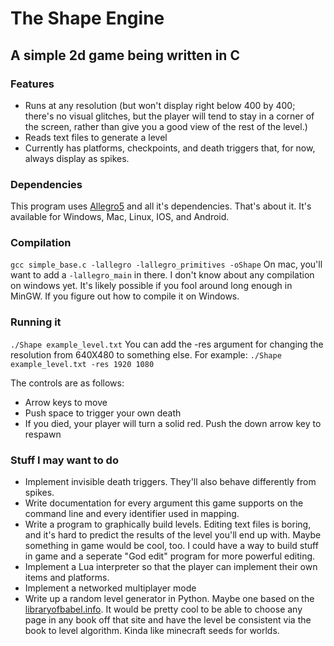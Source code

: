 # The Shape Engine
## A simple 2d game being written in C

### Features

- Runs at any resolution (but won't display right below 400 by 400; there's no visual glitches, but the player will tend to stay in a corner of the screen, rather than give you a good view of the rest of the level.)
- Reads text files to generate a level
- Currently has platforms, checkpoints, and death triggers that, for now, always display as spikes.

### Dependencies
This program uses [Allegro5](http://liballeg.org/) and all it's dependencies. That's about it. 
It's available for Windows, Mac, Linux, IOS, and Android.

### Compilation
`gcc simple_base.c -lallegro -lallegro_primitives -oShape`
On mac, you'll want to add a `-lallegro_main` in there. I don't know about any compilation on windows yet. It's likely possible if you fool around long enough in MinGW. If you figure out how to compile it on Windows.

### Running it
`./Shape example_level.txt`
You can add the -res argument for changing the resolution from 640X480 to something else. For example:
`./Shape example_level.txt -res 1920 1080`

The controls are as follows:
- Arrow keys to move
- Push space to trigger your own death
- If you died, your player will turn a solid red. Push the down arrow key to respawn

### Stuff I may want to do
- Implement invisible death triggers. They'll also behave differently from spikes.
- Write documentation for every argument this game supports on the command line and every identifier used in mapping.
- Write a program to graphically build levels. Editing text files is boring, and it's hard to predict the results of the level you'll end up with. Maybe something in game would be cool, too. I could have a way to build stuff in game and a seperate "God edit" program for more powerful editing.
- Implement a Lua interpreter so that the player can implement their own items and platforms.
- Implement a networked multiplayer mode
- Write up a random level generator in Python. Maybe one based on the [libraryofbabel.info](http://www.libraryofbabel.info). It would be pretty cool to be able to choose any page in any book off that site and have the level be consistent via the book to level algorithm. Kinda like minecraft seeds for worlds.
